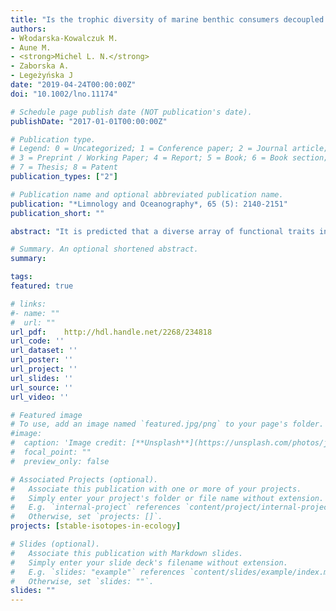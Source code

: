 ```yaml
---
title: "Is the trophic diversity of marine benthic consumers decoupled from taxonomic and functional trait diversity? Isotopic niches of Arctic communities"
authors:
- Włodarska‐Kowalczuk M.
- Aune M.
- <strong>Michel L. N.</strong>
- Zaborska A.
- Legeżyńska J
date: "2019-04-24T00:00:00Z"
doi: "10.1002/lno.11174"

# Schedule page publish date (NOT publication's date).
publishDate: "2017-01-01T00:00:00Z"

# Publication type.
# Legend: 0 = Uncategorized; 1 = Conference paper; 2 = Journal article;
# 3 = Preprint / Working Paper; 4 = Report; 5 = Book; 6 = Book section;
# 7 = Thesis; 8 = Patent
publication_types: ["2"]

# Publication name and optional abbreviated publication name.
publication: "*Limnology and Oceanography*, 65 (5): 2140-2151"
publication_short: ""

abstract: "It is predicted that a diverse array of functional traits in species‐rich assemblages can lead to strong resource partitioning among coexisting species and moderate a wider spectrum of resource use. We compared two benthic communities in an Arctic fjord: a species‐rich community (in an outer basin) and an impoverished community (in a glacially impacted bay) and explored (1) if high species richness was translated into high functional trait richness and (2) if high taxonomic and functional diversity promoted high trophic diversity in terms of resource use (indicated by isotopic niche measures). We documented higher functional trait richness in the outer basin (computed based on traits describing feeding mode, mobility, food source, body size and life habit), but the area occupied by consumers in the δ15N vs. δ13C iso‐space (a proxy for total trophic resource use) did not differ between the two sites. A wide array of functional traits used to acquire food may extend the benthic community trophic niche spatially (where and how animals forage) without impacting the isotopic niche breadth (in this system, mostly reflecting “what animals feed on”) due to the relatively homogenous distribution of isotopic characteristics of detritus pool across vertical scales in marine sediments. Moreover, this trend could indicate that a species‐poor community tends to exploit all the available food items, possibly due to the low food availability for primary consumers in a glacially impacted environment. Communities in glacial bays could therefore be particularly sensitive to future changes in glacial inputs and associated organic matter fluxes."

# Summary. An optional shortened abstract.
summary: 

tags:
featured: true

# links:
#- name: ""
#  url: ""
url_pdf:	http://hdl.handle.net/2268/234818
url_code: ''
url_dataset: ''
url_poster: ''
url_project: ''
url_slides: ''
url_source: ''
url_video: ''

# Featured image
# To use, add an image named `featured.jpg/png` to your page's folder. 
#image:
#  caption: 'Image credit: [**Unsplash**](https://unsplash.com/photos/jdD8gXaTZsc)'
#  focal_point: ""
#  preview_only: false

# Associated Projects (optional).
#   Associate this publication with one or more of your projects.
#   Simply enter your project's folder or file name without extension.
#   E.g. `internal-project` references `content/project/internal-project/index.md`.
#   Otherwise, set `projects: []`.
projects: [stable-isotopes-in-ecology]

# Slides (optional).
#   Associate this publication with Markdown slides.
#   Simply enter your slide deck's filename without extension.
#   E.g. `slides: "example"` references `content/slides/example/index.md`.
#   Otherwise, set `slides: ""`.
slides: ""
---
```

